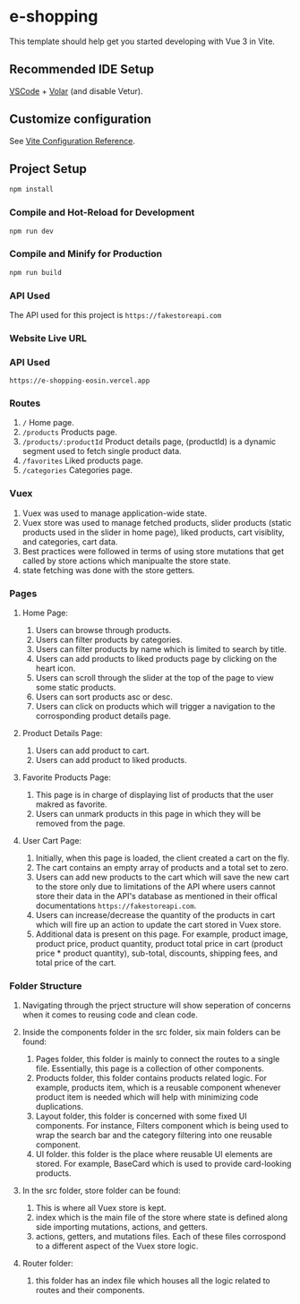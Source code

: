 # e-shopping

This template should help get you started developing with Vue 3 in Vite.

## Recommended IDE Setup

[VSCode](https://code.visualstudio.com/) + [Volar](https://marketplace.visualstudio.com/items?itemName=Vue.volar) (and disable Vetur).

## Customize configuration

See [Vite Configuration Reference](https://vitejs.dev/config/).

## Project Setup

```sh
npm install
```

### Compile and Hot-Reload for Development

```sh
npm run dev
```

### Compile and Minify for Production

```sh
npm run build
```

### API Used

The API used for this project is `https://fakestoreapi.com`

### Website Live URL

### API Used

`https://e-shopping-eosin.vercel.app`

### Routes

1. `/` Home page.
1. `/products` Products page.
1. `/products/:productId` Product details page, (productId) is a dynamic segment used to fetch single product data.
1. `/favorites` Liked products page.
1. `/categories` Categories page.

### Vuex

1. Vuex was used to manage application-wide state.
1. Vuex store was used to manage fetched products, slider products (static products used in the slider in home page), liked products, cart visiblity, and categories, cart data.
1. Best practices were followed in terms of using store mutations that get called by store actions which manipualte the store state.
1. state fetching was done with the store getters.

### Pages

1. Home Page:

   1. Users can browse through products.
   1. Users can filter products by categories.
   1. Users can filter products by name which is limited to search by title.
   1. Users can add products to liked products page by clicking on the heart icon.
   1. Users can scroll through the slider at the top of the page to view some static products.
   1. Users can sort products asc or desc.
   1. Users can click on products which will trigger a navigation to the corrosponding product details page.

1. Product Details Page:

   1. Users can add product to cart.
   1. Users can add product to liked products.

1. Favorite Products Page:

   1. This page is in charge of displaying list of products that the user makred as favorite.
   1. Users can unmark products in this page in which they will be removed from the page.

1. User Cart Page:

   1. Initially, when this page is loaded, the client created a cart on the fly.
   1. The cart contains an empty array of products and a total set to zero.
   1. Users can add new products to the cart which will save the new cart to the store only due to limitations of the API where users cannot store their data in the API's database as mentioned in their offical documentations `https://fakestoreapi.com`.
   1. Users can increase/decrease the quantity of the products in cart which will fire up an action to update the cart stored in Vuex store.
   1. Additional data is present on this page. For example, product image, product price, product quantity, product total price in cart (product price \* product quantity), sub-total, discounts, shipping fees, and total price of the cart.

### Folder Structure

1. Navigating through the prject structure will show seperation of concerns when it comes to reusing code and clean code.
1. Inside the components folder in the src folder, six main folders can be found:
   1. Pages folder, this folder is mainly to connect the routes to a single file. Essentially, this page is a collection of other components.
   1. Products folder, this folder contains products related logic. For example, products item, which is a reusable component whenever product item is needed which will help with minimizing code duplications.
   1. Layout folder, this folder is concerned with some fixed UI components. For instance, Filters component which is being used to wrap the search bar and the category filtering into one reusable component.
   1. UI folder. this folder is the place where reusable UI elements are stored. For example, BaseCard which is used to provide card-looking products.
1. In the src folder, store folder can be found:

   1. This is where all Vuex store is kept.
   1. index which is the main file of the store where state is defined along side importing mutations, actions, and getters.
   1. actions, getters, and mutations files. Each of these files corrospond to a different aspect of the Vuex store logic.

1. Router folder:
   1. this folder has an index file which houses all the logic related to routes and their components.
